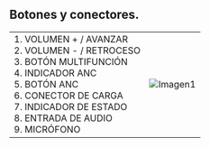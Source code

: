 ## Botones y conectores.

|  |  |
|:-------|:-------|
|1.	VOLUMEN + / AVANZAR <br> 2.	VOLUMEN - / RETROCESO <br> 3.	 BOTÓN MULTIFUNCIÓN <br> 4. INDICADOR ANC <br> 5. BOTÓN ANC <br> 6.	CONECTOR DE CARGA <br> 7. INDICADOR DE ESTADO  <br> 8. ENTRADA DE AUDIO	 <br> 9.	MICRÓFONO|![Imagen1](http://static.energysistem.com/images/manuals/39317/599da2e864270.jpg)|
